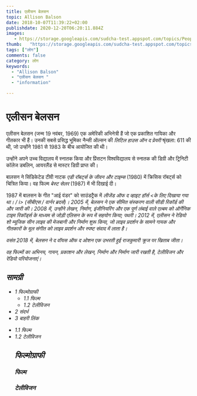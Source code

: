 ```yaml
---
title: एलीसन बेलसन 
topic: Allison Balson
date: 2018-10-07T11:39:22+02:00
publishdate: 2020-12-20T06:20:11.884Z
images: 
   - https://storage.googleapis.com/sudcha-test.appspot.com/topics/People/allison_balson/1.jpeg
thumb:   "https://storage.googleapis.com/sudcha-test.appspot.com/topics/People/allison_balson/thumb.jpeg"
tags: ["लोग"]
comments: false
category: लोग
keywords: 
  - "Allison Balson"
  - "एलीसन बेलसन "
  - "information"

---
```

<h1> एलीसन बेलसन </h1> <p> </p> <p> एलीसन बेलसन (जन्म 19 नवंबर, 1969) एक अमेरिकी अभिनेत्री हैं जो एक प्रकाशित गायिका और गीतकार भी हैं। उनकी सबसे प्रसिद्ध भूमिका नैन्सी ऑल्सन की <i> लिटिल हाउस ऑन द प्रेयरी </i> श्रृंखला: 611 की थी, जो उन्होंने 1981 से 1983 के बीच आयोजित की थी। </p> <p> उन्होंने अपने उच्च विद्यालय में स्नातक किया और प्रिंसटन विश्वविद्यालय से स्नातक की डिग्री और ट्रिनिटी कॉलेज डबलिन, आयरलैंड से मास्टर डिग्री प्राप्त की। </p> <p> बालसन ने सिंडिकेटेड टीवी नाटक <i> एडी रॉबर्ट्स के जीवन और टाइम्स </i> (1980) में क्रिसिस रॉबर्ट्स को चित्रित किया। वह फिल्म <i> बेस्ट सेलर </i> (1987) में भी दिखाई दी। </p> <p> 1987 में बालसन के गीत "आई वंडर" को साउंडट्रैक में <i> लीजेंड ऑफ द व्हाइट हॉर्स <के लिए दिखाया गया था। / i> (सीबीएस / वार्नर ब्रदर्स)। 2005 में, बेलसन ने एक सीमित संस्करण वाली सीडी रिकॉर्ड की और जारी की। 2008 में, उन्होंने लेखन, निर्माण, इंजीनियरिंग और एक पूर्ण लंबाई वाले एल्बम को ऑर्गेनिक टाइम रिकॉर्ड्स के माध्यम से जोड़ी एलिसन के रूप में सहयोग किया; पथरी। 2012 में, एलीसन ने रेडियो शो <i> म्यूजिक सीन लाइव </i> की मेजबानी और निर्माण शुरू किया, जो लाइव प्रदर्शन के सामने गायक और गीतकारों के मूल संगीत को लाइव प्रदर्शन और स्पष्ट संवाद में लाता है। </p> <p> वसंत 2018 में, बेलसन ने द वॉयस ऑफ द ओशन एक उभरती हुई राजकुमारी क्रूज पर खिताब जीता। </p> <p> वह फिल्मों का अभिनय, गायन, प्रकाशन और लेखन, निर्माण और निर्माण जारी रखती है, टेलीविजन और रेडियो परियोजनाएं। </p> <h2> सामग्री </h2> <ul> <li> 1 फिल्मोग्राफी <ul> <li> 1.1 फिल्म </li> <li> 1.2 टेलीविजन </li> </ul> </li> <li> 2 संदर्भ </li> <li> 3 बाहरी लिंक </li> </ul> <ul> <li> 1.1 फिल्म </li> <li> 1.2 टेलीविजन </li> </उल> <h2> फिल्मोग्राफी </h2> <h3> फिल्म </h3> <h3> टेलीविजन </h3> 